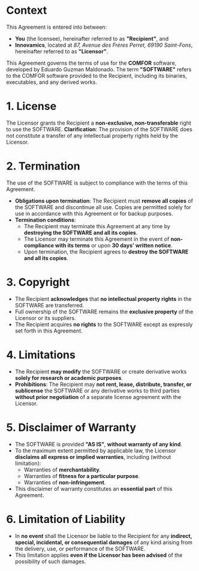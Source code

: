 # Context

This Agreement is entered into between:

- **You** (the licensee), hereinafter referred to as **"Recipient"**, and
- **Innovamics**, located at *87, Avenue des Frères Perret, 69190 Saint-Fons*, hereinafter referred to as **"Licensor"**.

This Agreement governs the terms of use for the **COMFOR** software, developed by Eduardo Guzman Maldonado. The term **"SOFTWARE"** refers to the COMFOR software provided to the Recipient, including its binaries, executables, and any derived works.

# 1. License

The Licensor grants the Recipient a **non-exclusive, non-transferable** right to use the SOFTWARE.
**Clarification**: The provision of the SOFTWARE does not constitute a transfer of any intellectual property rights held by the Licensor.

# 2. Termination

The use of the SOFTWARE is subject to compliance with the terms of this Agreement.
- **Obligations upon termination**:
  The Recipient must **remove all copies** of the SOFTWARE and discontinue all use.
  Copies are permitted solely for use in accordance with this Agreement or for backup purposes.
- **Termination conditions**:
  - The Recipient may terminate this Agreement at any time by **destroying the SOFTWARE and all its copies**.
  - The Licensor may terminate this Agreement in the event of **non-compliance with its terms** or upon **30 days' written notice**.
  - Upon termination, the Recipient agrees to **destroy the SOFTWARE and all its copies**.

# 3. Copyright

- The Recipient **acknowledges** that **no intellectual property rights** in the SOFTWARE are transferred.
- Full ownership of the SOFTWARE remains the **exclusive property** of the Licensor or its suppliers.
- The Recipient acquires **no rights** to the SOFTWARE except as expressly set forth in this Agreement.

# 4. Limitations

- The Recipient **may modify** the SOFTWARE or create derivative works **solely for research or academic purposes**.
- **Prohibitions**:
  The Recipient may **not rent, lease, distribute, transfer, or sublicense** the SOFTWARE or any derivative works to third parties **without prior negotiation** of a separate license agreement with the Licensor.

# 5. Disclaimer of Warranty

- The SOFTWARE is provided **"AS IS"**, **without warranty of any kind**.
- To the maximum extent permitted by applicable law, the Licensor **disclaims all express or implied warranties**, including (without limitation):
  - Warranties of **merchantability**.
  - Warranties of **fitness for a particular purpose**.
  - Warranties of **non-infringement**.
- This disclaimer of warranty constitutes an **essential part** of this Agreement.

# 6. Limitation of Liability

- In **no event** shall the Licensor be liable to the Recipient for any **indirect, special, incidental, or consequential damages** of any kind arising from the delivery, use, or performance of the SOFTWARE.
- This limitation applies **even if the Licensor has been advised** of the possibility of such damages.
